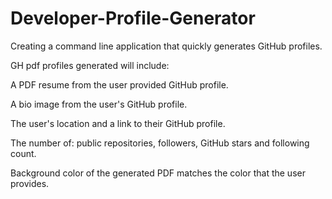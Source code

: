 # Developer-Profile-Generator

Creating a command line application that quickly generates GitHub profiles.

GH pdf profiles generated will include: 

A PDF resume from the user provided GitHub profile.


A bio image from the user's GitHub profile.


The user's location and a link to their GitHub profile.


The number of: public repositories, followers, GitHub stars and following count.


Background color of the generated PDF matches the color that the user provides.